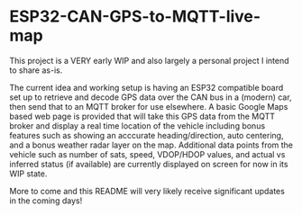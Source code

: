 # ESP32-CAN-GPS-to-MQTT-live-map

This project is a VERY early WIP and also largely a personal project I intend to share as-is.

The current idea and working setup is having an ESP32 compatible board set up to retrieve and decode GPS data over the CAN bus in a (modern) car, then send that to an MQTT broker for use elsewhere. A basic Google Maps based web page is provided that will take this GPS data from the MQTT broker and display a real time location of the vehicle including bonus features such as showing an acccurate heading/direction, auto centering, and a bonus weather radar layer on the map. Additional data points from the vehicle such as number of sats, speed, VDOP/HDOP values, and actual vs inferred status (if available) are currently displayed on screen for now in its WIP state.

More to come and this README will very likely receive significant updates in the coming days!
